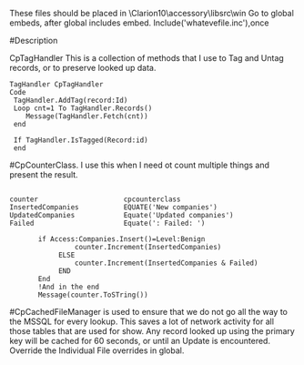 These files should be placed in \Clarion10\accessory\libsrc\win
Go to global embeds, after global includes embed.
Include('whatevefile.inc'),once

#Description

CpTagHandler
This is a collection of methods that I use to Tag and Untag records, or to preserve looked up data.

```Clarion
TagHandler CpTagHandler
Code
 TagHandler.AddTag(record:Id)
 Loop cnt=1 To TagHandler.Records()
    Message(TagHandler.Fetch(cnt))
 end
 
 If TagHandler.IsTagged(Record:id)
 end

```  
 


#CpCounterClass.
I use this when I need ot count multiple things and present the result.

```Clarion

counter                     cpcounterclass
InsertedCompanies           EQUATE('New companies')
UpdatedCompanies            Equate('Updated companies')
Failed                      Equate(': Failed: ')

       if Access:Companies.Insert()=Level:Benign
                counter.Increment(InsertedCompanies)
            ELSE
                counter.Increment(InsertedCompanies & Failed)
            END
       End
       !And in the end
       Message(counter.ToSTring())
```    
#CpCachedFileManager 
is used to ensure that we do not go all the way to the MSSQL for every lookup. This saves a lot of network activity for all those tables that are used for show.
Any record looked up using the primary key will be cached for 60 seconds, or until an Update is encountered. 
Override the Individual File overrides in global.
